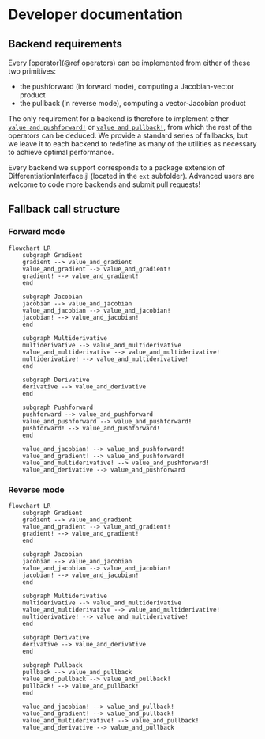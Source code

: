 # Developer documentation

## Backend requirements

Every [operator](@ref operators) can be implemented from either of these two primitives:

- the pushforward (in forward mode), computing a Jacobian-vector product
- the pullback (in reverse mode), computing a vector-Jacobian product

The only requirement for a backend is therefore to implement either [`value_and_pushforward!`](@ref) or [`value_and_pullback!`](@ref), from which the rest of the operators can be deduced.
We provide a standard series of fallbacks, but we leave it to each backend to redefine as many of the utilities as necessary to achieve optimal performance.

Every backend we support corresponds to a package extension of DifferentiationInterface.jl (located in the `ext` subfolder).
Advanced users are welcome to code more backends and submit pull requests!

## Fallback call structure

### Forward mode 
```mermaid
flowchart LR
    subgraph Gradient
    gradient --> value_and_gradient
    value_and_gradient --> value_and_gradient!
    gradient! --> value_and_gradient!
    end

    subgraph Jacobian
    jacobian --> value_and_jacobian
    value_and_jacobian --> value_and_jacobian!
    jacobian! --> value_and_jacobian!
    end

    subgraph Multiderivative
    multiderivative --> value_and_multiderivative
    value_and_multiderivative --> value_and_multiderivative!
    multiderivative! --> value_and_multiderivative!
    end

    subgraph Derivative
    derivative --> value_and_derivative
    end

    subgraph Pushforward
    pushforward --> value_and_pushforward
    value_and_pushforward --> value_and_pushforward!
    pushforward! --> value_and_pushforward!
    end

    value_and_jacobian! --> value_and_pushforward!
    value_and_gradient! --> value_and_pushforward!
    value_and_multiderivative! --> value_and_pushforward!
    value_and_derivative --> value_and_pushforward
```

### Reverse mode 
```mermaid
flowchart LR
    subgraph Gradient
    gradient --> value_and_gradient
    value_and_gradient --> value_and_gradient!
    gradient! --> value_and_gradient!
    end

    subgraph Jacobian
    jacobian --> value_and_jacobian
    value_and_jacobian --> value_and_jacobian!
    jacobian! --> value_and_jacobian!
    end

    subgraph Multiderivative
    multiderivative --> value_and_multiderivative
    value_and_multiderivative --> value_and_multiderivative!
    multiderivative! --> value_and_multiderivative!
    end

    subgraph Derivative
    derivative --> value_and_derivative
    end

    subgraph Pullback
    pullback --> value_and_pullback
    value_and_pullback --> value_and_pullback!
    pullback! --> value_and_pullback!
    end

    value_and_jacobian! --> value_and_pullback!
    value_and_gradient! --> value_and_pullback!
    value_and_multiderivative! --> value_and_pullback!
    value_and_derivative --> value_and_pullback
```